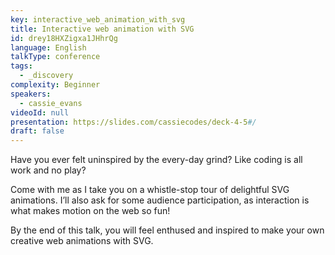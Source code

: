 ```yaml
---
key: interactive_web_animation_with_svg
title: Interactive web animation with SVG
id: drey18HXZigxa1JHhrQg
language: English
talkType: conference
tags:
  - _discovery
complexity: Beginner
speakers:
  - cassie_evans
videoId: null
presentation: https://slides.com/cassiecodes/deck-4-5#/
draft: false
---
```

Have you ever felt uninspired by the every-day grind? Like coding is all work and no play?

Come with me as I take you on a whistle-stop tour of delightful SVG animations. I’ll also ask for some audience participation, as interaction is what makes motion on the web so fun!

By the end of this talk, you will feel enthused and inspired to make your own creative web animations with SVG.